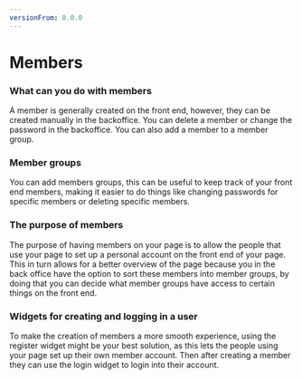```yaml
---
versionFrom: 8.0.0
---
```


# Members

### What can you do with members

A member is generally created on the front end, however, they can be created manually in the backoffice.
You can delete a member or change the password in the backoffice.
You can also add a member to a member group.

### Member groups

You can add members groups, this can be useful to keep track of your front end members, making it easier to do things like changing passwords for specific members or deleting specific members.

### The purpose of members

The purpose of having members on your page is to allow the people that use your page to set up a personal account on the front end of your page.
This in turn allows for a better overview of the page because you in the back office have the option to sort these members into member groups, by doing that you can decide what member groups have access to certain things on the front end.

### Widgets for creating and logging in a user

To make the creation of members a more smooth experience, using the register widget might be your best solution, as this lets the people using your page set up their own member account.
Then after creating a member they can use the login widget to login into their account.